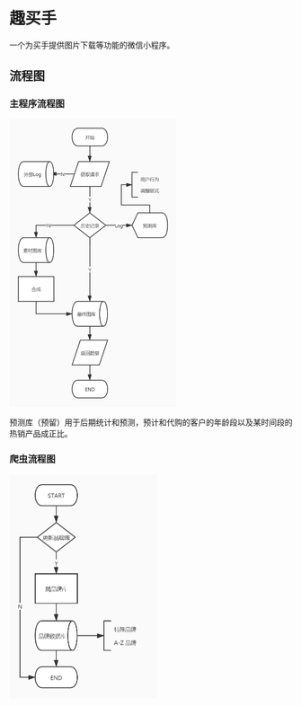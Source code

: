 # 趣买手
一个为买手提供图片下载等功能的微信小程序。

## 流程图
### 主程序流程图
<img src="flowchart/主程序流程图_v1.2.jpg" alt="主程序流程图" style="zoom:50%;" />

预测库（预留）用于后期统计和预测，预计和代购的客户的年龄段以及某时间段的热销产品成正比。

### 爬虫流程图
<img src="flowchart/爬虫流程图_v1.1.jpg" alt="爬虫流程图" style="zoom:50%;" />